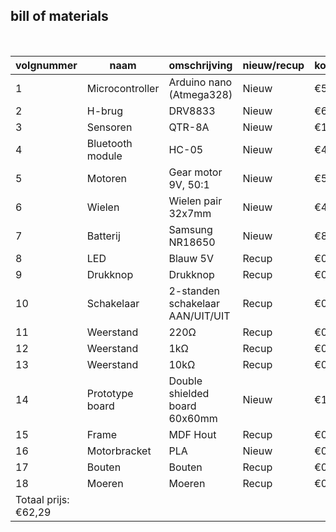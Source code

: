 ## bill of materials
<br />

|volgnummer|naam|omschrijving|nieuw/recup|kostprijs/stuk|aantal|subtotaal|
|----------|----|------------|-----------|--------------|------|---------|
|1     |Microcontroller|Arduino nano (Atmega328)|Nieuw|€5,4|1|€5,4|
|2     |H-brug     |DRV8833      |Nieuw    |€6,5      |1   |€6,5     |
|3     |Sensoren     |QTR-8A      |Nieuw    |€11,91      |1   |€11,91     |
|4     |Bluetooth module     |HC-05      |Nieuw    |€4      |1   |€4     |
|5     |Motoren     |Gear motor 9V, 50:1      |Nieuw    |€5,5      |2   |€11     |
|6     |Wielen     |Wielen pair 32x7mm      |Nieuw    |€4,32      |1   |€4,32     |
|7     |Batterij     |Samsung NR18650      |Nieuw    |€8,49      |2   |€16,98     |
|8     |LED     |Blauw 5V        |Recup    |€0      |1   |€0     |
|9     |Drukknop     |Drukknop   |Recup    |€0      |1   |€0     |
|10    |Schakelaar |2-standen schakelaar AAN/UIT/UIT |Recup    |€0      |1   |€0     |
|11    |Weerstand     |220Ω      |Recup    |€0      |1   |€0     |
|12    |Weerstand     |1kΩ       |Recup    |€0      |1   |€0     |
|13    |Weerstand     |10kΩ      |Recup    |€0      |1   |€0     |
|14    |Prototype board     |Double shielded board 60x60mm      |Nieuw    |€1,5      |1   |€1,5     |
|15    |Frame      |MDF Hout     |Recup    |€0      |1   |€0     |
|16    |Motorbracket     |PLA    |Nieuw    |€0,34   |2   |€0,68  |
|17    |Bouten     |Bouten      |Recup    |€0     |10   |€0     |
|18    |Moeren     |Moeren      |Recup    |€0     |11   |€0     |
|Totaal prijs: €62,29|
